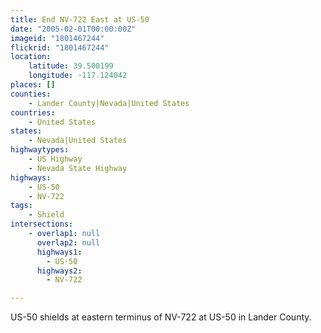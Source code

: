 ```yaml
---
title: End NV-722 East at US-50
date: "2005-02-01T00:00:00Z"
imageid: "1801467244"
flickrid: "1801467244"
location:
    latitude: 39.500199
    longitude: -117.124042
places: []
counties:
    - Lander County|Nevada|United States
countries:
    - United States
states:
    - Nevada|United States
highwaytypes:
    - US Highway
    - Nevada State Highway
highways:
    - US-50
    - NV-722
tags:
    - Shield
intersections:
    - overlap1: null
      overlap2: null
      highways1:
        - US-50
      highways2:
        - NV-722

---
```

US-50 shields at eastern terminus of NV-722 at US-50 in Lander County.